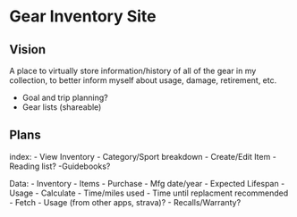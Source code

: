 # Gear Inventory Site

## Vision

A place to virtually store information/history of all of the gear in my collection, to better inform myself about usage, damage, retirement, etc.

- Goal and trip planning?
- Gear lists (shareable)



## Plans


index:
    - View Inventory
        - Category/Sport breakdown
    - Create/Edit Item
    - Reading list?
        -Guidebooks?


Data:
    - Inventory
        - Items
        - Purchase
        - Mfg date/year
        - Expected Lifespan
        - Usage
    - Calculate
        - Time/miles used
        - Time until replacment recommended
    - Fetch
        - Usage (from other apps, strava)?
        - Recalls/Warranty?

##
